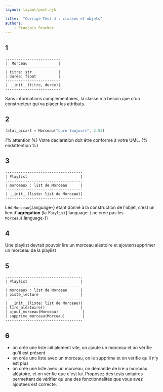 ```yaml
---
layout: layout/post.njk

title:  "Corrigé Test 4 : classes et objets"
authors:
    - François Brucker
---
```


## 1

```text
-------------------------
|  Morceau              |
-------------------------
| titre: str            |
| durée: float          |
-------------------------
| __init__(titre, durée)|
-------------------------
```

Sans informations complémentaires, la classe n'a besoin que d'un constructeur qui va placer les attributs.

## 2

```python
fatal_picart = Morceau("cure toujours", 2.52)
```

{% attention %}
Votre déclaration doit être conforme à votre UML.
{% endattention %}

## 3

```text
-----------------------------------
| Playlist                        |
-----------------------------------
| morceaux : list de Morceau      |
-----------------------------------
| __init__(liste: list de Morceau)|
-----------------------------------
```

Les `Morceau`{.language-} étant donné à la construction de l'objet, c'est un lien d'**agrégation** (la `Playlist`{.language-} ne crée pas les `Morceau`{.language-})

## 4

Une playlist devrait pouvoir lire un morceau aléatoire et ajouter/supprimer un morceau de la playlist

## 5

```text
-----------------------------------
| Playlist                        |
-----------------------------------
| morceaux : list de Morceau      |
| piste_lecture                   |
-----------------------------------
| __init__(liste: list de Morceau)|
| lire_aléatoire()                |
| ajout_morceau(Morceau)           |
| supprime_morceau(Morceau)        |
-----------------------------------
```

## 6

* on crée une liste initialement vite, on ajoute un morceau et on vérifie qu'il est présent
* on crée une liste avec un morceau, on le supprime et on vérifie qu'il n'y est plus
* on crée une liste avec un morceau, on demande de lire u morceau aléatoire, et on vérifie que c'est lui.
Proposez des tests unitaires permettant de vérifier qu'une des fonctionnalités que vous avez ajoutées est correcte.
